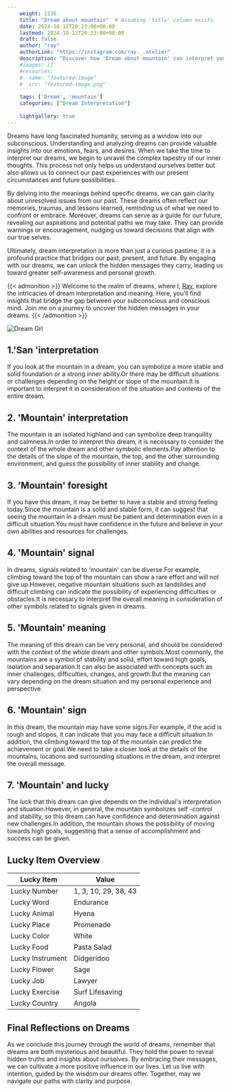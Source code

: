 ```yaml
---
    weight: 1136
    title: "Dream about mountain"  # Assuming 'title' column exists
    date: 2024-10-12T20:23:00+08:00
    lastmod: 2024-10-12T20:23:00+08:00
    draft: false
    author: "ray"
    authorLink: "https://instagram.com/ray._.atelier"
    description: "Discover how 'Dream about mountain' can interpret your future and uncover its significant meanings in your life."
    #images: []
    #resources:
    #- name: "featured-image"
    #  src: "featured-image.png"
    
    tags: ['Dream', 'mountain']
    categories: ["Dream Interpretation"]
    
    lightgallery: true
---
```

    
Dreams have long fascinated humanity, serving as a window into our subconscious. Understanding and analyzing dreams can provide valuable insights into our emotions, fears, and desires. When we take the time to interpret our dreams, we begin to unravel the complex tapestry of our inner thoughts. This process not only helps us understand ourselves better but also allows us to connect our past experiences with our present circumstances and future possibilities.

By delving into the meanings behind specific dreams, we can gain clarity about unresolved issues from our past. These dreams often reflect our memories, traumas, and lessons learned, reminding us of what we need to confront or embrace. Moreover, dreams can serve as a guide for our future, revealing our aspirations and potential paths we may take. They can provide warnings or encouragement, nudging us toward decisions that align with our true selves.

Ultimately, dream interpretation is more than just a curious pastime; it is a profound practice that bridges our past, present, and future. By engaging with our dreams, we can unlock the hidden messages they carry, leading us toward greater self-awareness and personal growth.

{{< admonition >}}
Welcome to the realm of dreams, where I, [Ray](https://instagram.com/ray._.atelier), explore the intricacies of dream interpretation and meaning. Here, you’ll find insights that bridge the gap between your subconscious and conscious mind. Join me on a journey to uncover the hidden messages in your dreams.
{{< /admonition >}}

![Dream Grl](https://cdn.pixabay.com/photo/2017/11/02/03/35/gothic-2910057_1280.jpg "Dream Grl")

## 1.'San 'interpretation
If you look at the mountain in a dream, you can symbolize a more stable and solid foundation or a strong inner ability.Or there may be difficult situations or challenges depending on the height or slope of the mountain.It is important to interpret it in consideration of the situation and contents of the entire dream.

## 2. 'Mountain' interpretation
The mountain is an isolated highland and can symbolize deep tranquility and calmness.In order to interpret this dream, it is necessary to consider the context of the whole dream and other symbolic elements.Pay attention to the details of the slope of the mountain, the top, and the other surrounding environment, and guess the possibility of inner stability and change.

## 3. 'Mountain' foresight
If you have this dream, it may be better to have a stable and strong feeling today.Since the mountain is a solid and stable form, it can suggest that seeing the mountain in a dream must be patient and determination even in a difficult situation.You must have confidence in the future and believe in your own abilities and resources for challenges.

## 4. 'Mountain' signal
In dreams, signals related to 'mountain' can be diverse.For example, climbing toward the top of the mountain can show a rare effort and will not give up.However, negative mountain situations such as landslides and difficult climbing can indicate the possibility of experiencing difficulties or obstacles.It is necessary to interpret the overall meaning in consideration of other symbols related to signals given in dreams.

## 5. 'Mountain' meaning
The meaning of this dream can be very personal, and should be considered with the context of the whole dream and other symbols.Most commonly, the mountains are a symbol of stability and solid, effort toward high goals, isolation and separation.It can also be associated with concepts such as inner challenges, difficulties, changes, and growth.But the meaning can vary depending on the dream situation and my personal experience and perspective.

## 6. 'Mountain' sign
In this dream, the mountain may have some signs.For example, if the acid is rough and slopes, it can indicate that you may face a difficult situation.In addition, the climbing toward the top of the mountain can predict the achievement or goal.We need to take a closer look at the details of the mountains, locations and surrounding situations in the dream, and interpret the overall message.

## 7. 'Mountain' and lucky
The luck that this dream can give depends on the individual's interpretation and situation.However, in general, the mountain symbolizes self -control and stability, so this dream can have confidence and determination against new challenges.In addition, the mountain shows the possibility of moving towards high goals, suggesting that a sense of accomplishment and success can be given.

## Lucky Item Overview
| Lucky Item          | Value              |
|---------------|--------------------|
| Lucky Number        | 1, 3, 10, 29, 38, 43  |
| Lucky Word          | Endurance |
| Lucky Animal        | Hyena |
| Lucky Place         | Promenade     |
| Lucky Color         | White     |
| Lucky Food          | Pasta Salad      |
| Lucky Instrument    | Didgeridoo |
| Lucky Flower        | Sage    |
| Lucky Job           | Lawyer       |
| Lucky Exercise      | Surf Lifesaving  |
| Lucky Country       | Angola    |


##  Final Reflections on Dreams

As we conclude this journey through the world of dreams, remember that dreams are both mysterious and beautiful. They hold the power to reveal hidden truths and insights about ourselves. By embracing their messages, we can cultivate a more positive influence in our lives. Let us live with intention, guided by the wisdom our dreams offer. Together, may we navigate our paths with clarity and purpose.
